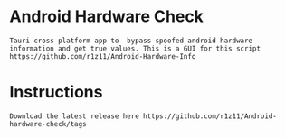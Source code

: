 # Android Hardware Check
    Tauri cross platform app to  bypass spoofed android hardware information and get true values. This is a GUI for this script https://github.com/r1z11/Android-Hardware-Info

# Instructions
    Download the latest release here https://github.com/r1z11/Android-hardware-check/tags
